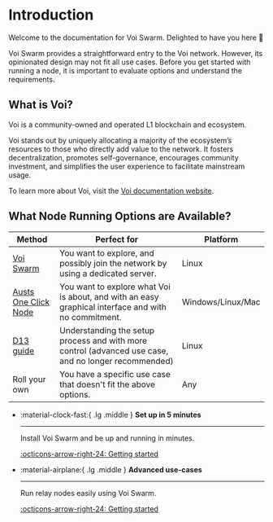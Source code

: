 # Introduction

Welcome to the documentation for Voi Swarm. Delighted to have you here :tophat:

Voi Swarm provides a straightforward entry to the Voi network. However, its opinionated design may not fit all use cases.
Before you get started with running a node, it is important to evaluate options and understand the requirements.

## What is Voi?

Voi is a community-owned and operated L1 blockchain and ecosystem.

Voi stands out
by uniquely allocating a majority of the ecosystem’s resources to those who directly add value to the network.
It fosters decentralization, promotes self-governance, encourages community investment,
and simplifies the user experience to facilitate mainstream usage.

To learn more about Voi, visit the [Voi documentation website](https://docs.voi.network).

## What Node Running Options are Available?

| Method                                                                | Perfect for                                                                                          | Platform          |
|-----------------------------------------------------------------------|------------------------------------------------------------------------------------------------------|-------------------|
| [Voi Swarm](../../installation/system-requirements)                   | You want to explore, and possibly join the network by using a dedicated server.                      | Linux             |
| [Austs One Click Node](https://github.com/AustP/austs-one-click-node) | You want to explore what Voi is about, and with an easy graphical interface and with no commitment.  | Windows/Linux/Mac |
| [D13 guide](https://d13.co/posts/set-up-voi-participation-node/)      | Understanding the setup process and with more control (advanced use case, and no longer recommended) | Linux             |
| Roll your own                                                         | You have a specific use case that doesn't fit the above options.                                     | Any               |

<div class="grid cards" markdown>

- :material-clock-fast:{ .lg .middle } __Set up in 5 minutes__

    ---

    Install Voi Swarm and be up and running in minutes.

    [:octicons-arrow-right-24: Getting started](../../installation/system-requirements/)

- :material-airplane:{ .lg .middle } __Advanced use-cases__

    ---

    Run relay nodes easily using Voi Swarm.

    [:octicons-arrow-right-24: Getting started](../../advanced-node-running/relay-node/)
</div>
